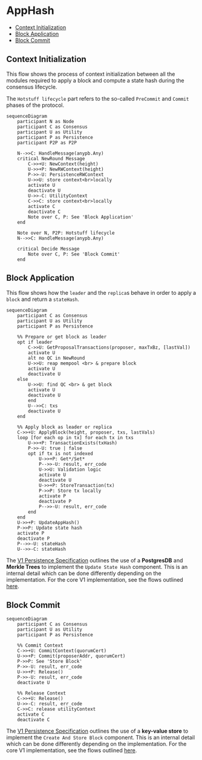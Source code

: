 # AppHash <!-- omit in toc -->

- [Context Initialization](#context-initialization)
- [Block Application](#block-application)
- [Block Commit](#block-commit)

<!-- See if there's an answer in this question to add links to notes: https://stackoverflow.com/questions/74103729/adding-hyperlinks-to-notes-in-mermaid-sequence-diagrams -->

## Context Initialization

This flow shows the process of context initialization between all the modules required to apply a block and compute a state hash during the consensus lifecycle.

The `Hotstuff lifecycle` part refers to the so-called `PreCommit` and `Commit` phases of the protocol.

```mermaid
sequenceDiagram
    participant N as Node
    participant C as Consensus
    participant U as Utility
    participant P as Persistence
    participant P2P as P2P

    N-->>C: HandleMessage(anypb.Any)
    critical NewRound Message
        C->>+U: NewContext(height)
        U->>+P: NewRWContext(height)
        P->>-U: PersistenceRWContext
        U->>U: store context<br>locally
        activate U
        deactivate U
        U->>-C: UtilityContext
        C->>C: store context<br>locally
        activate C
        deactivate C
        Note over C, P: See 'Block Application'
    end

    Note over N, P2P: Hotstuff lifecycle
    N-->>C: HandleMessage(anypb.Any)

    critical Decide Message
        Note over C, P: See 'Block Commit'
    end
```

## Block Application

This flow shows how the `leader` and the `replica`s behave in order to apply a `block` and return a `stateHash`.

```mermaid
sequenceDiagram
    participant C as Consensus
    participant U as Utility
    participant P as Persistence

    %% Prepare or get block as leader
    opt if leader
        C->>U: GetProposalTransactions(proposer, maxTxBz, [lastVal])
        activate U
        alt no QC in NewRound
        U->>U: reap mempool <br> & prepare block
        activate U
        deactivate U
    else
        U->>U: find QC <br> & get block
        activate U
        deactivate U
        end
        U-->>C: txs
        deactivate U
    end

    %% Apply block as leader or replica
    C->>+U: ApplyBlock(height, proposer, txs, lastVals)
    loop [for each op in tx] for each tx in txs
        U->>+P: TransactionExists(txHash)
        P->>-U: true | false
        opt if tx is not indexed
            U->>+P: Get*/Set*
            P-->>-U: result, err_code
            U->>U: Validation logic
            activate U
            deactivate U
            U->>+P: StoreTransaction(tx)
            P->>P: Store tx locally
            activate P
            deactivate P
            P-->>-U: result, err_code
        end
    end
    U->>+P: UpdateAppHash()
    P->>P: Update state hash
    activate P
    deactivate P
    P-->>-U: stateHash
    U-->>-C: stateHash
```

The [V1 Persistence Specification](https://github.com/pokt-network/pocket-network-protocol/tree/main/persistence) outlines the use of a **PostgresDB** and **Merkle Trees** to implement the `Update State Hash` component. This is an internal detail which can be done differently depending on the implementation. For the core V1 implementation, see the flows outlined [here](../../../persistence/docs/AppHash.md).

## Block Commit

```mermaid
sequenceDiagram
    participant C as Consensus
    participant U as Utility
    participant P as Persistence

    %% Commit Context
    C->>+U: CommitContext(quorumCert)
    U->>+P: Commit(proposerAddr, quorumCert)
    P->>P: See 'Store Block'
    P->>-U: result, err_code
    U->>+P: Release()
    P->>-U: result, err_code
    deactivate U

    %% Release Context
    C->>+U: Release()
    U->>-C: result, err_code
    C->>C: release utilityContext
    activate C
    deactivate C
```

The [V1 Persistence Specification](https://github.com/pokt-network/pocket-network-protocol/tree/main/persistence) outlines the use of a **key-value store** to implement the `Create And Store Block` component. This is an internal detail which can be done differently depending on the implementation. For the core V1 implementation, see the flows outlined [here](../../../persistence/docs/AppHash.md).
